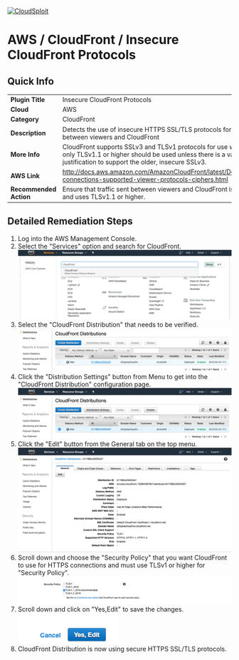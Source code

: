 [![CloudSploit](https://cloudsploit.com/img/logo-new-big-text-100.png "CloudSploit")](https://cloudsploit.com)

# AWS / CloudFront / Insecure CloudFront Protocols

## Quick Info

| | |
|-|-|
| **Plugin Title** | Insecure CloudFront Protocols |
| **Cloud** | AWS |
| **Category** | CloudFront |
| **Description** | Detects the use of insecure HTTPS SSL/TLS protocols for use with HTTPS traffic between viewers and CloudFront |
| **More Info** | CloudFront supports SSLv3 and TLSv1 protocols for use with HTTPS traffic, but only TLSv1.1 or higher should be used unless there is a valid business justification to support the older, insecure SSLv3. |
| **AWS Link** | http://docs.aws.amazon.com/AmazonCloudFront/latest/DeveloperGuide/secure-connections-supported-viewer-protocols-ciphers.html |
| **Recommended Action** | Ensure that traffic sent between viewers and CloudFront is passed over HTTPS and uses TLSv1.1 or higher. |

## Detailed Remediation Steps
1. Log into the AWS Management Console.
2. Select the "Services" option and search for CloudFront. </br> ![Step 2](/resources/aws/cloudfront/insecure-cloudfront-protocols/step2.png "Step 2 - Services")
3. Select the "CloudFront Distribution" that needs to be verified.</br> ![Step 3](/resources/aws/cloudfront/insecure-cloudfront-protocols/step3.png "Step 3 - CloudFront Distribution")
4. Click the "Distribution Settings" button from Menu to get into the "CloudFront Distribution" configuration page. </br>![Step 4](/resources/aws/cloudfront/insecure-cloudfront-protocols/step4.png "Step 4 - Distribution Settings")
5. Click the "Edit" button from the  General tab on the top menu. </br>![Step 5](/resources/aws/cloudfront/insecure-cloudfront-protocols/step5.png "Step 5 - Edit")
6. Scroll down and choose the "Security Policy" that you want CloudFront to use for HTTPS connections and must use TLSv1 or higher for "Security Policy".</br>![Step 6](/resources/aws/cloudfront/insecure-cloudfront-protocols/step6.png "Step 6 - Security Policy")
7. Scroll down and click on "Yes,Edit" to save the changes.</br>![Step 7](/resources/aws/cloudfront/insecure-cloudfront-protocols/step7.png "Step 7 - Edit")
8. CloudFront Distribution is now using secure HTTPS SSL/TLS protocols. </br>
